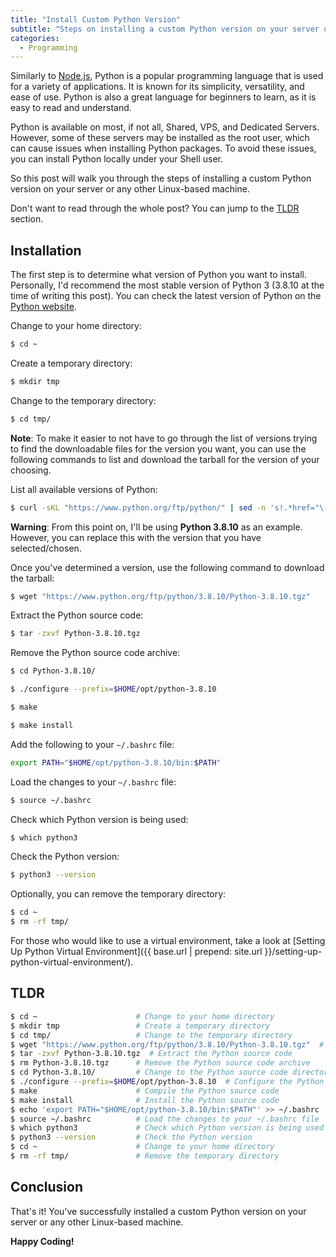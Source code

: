 ```yaml
---
title: "Install Custom Python Version"
subtitle: "Steps on installing a custom Python version on your server or any other Linux-based machine."
categories:
  - Programming
---
```


Similarly to [Node.js](https://nodejs.org/en/), Python is a popular programming language that is used for a variety of applications. It is known for its simplicity, versatility, and ease of use. Python is also a great language for beginners to learn, as it is easy to read and understand.

Python is available on most, if not all, Shared, VPS, and Dedicated Servers. However, some of these servers may be installed as the root user, which can cause issues when installing Python packages. To avoid these issues, you can install Python locally under your Shell user.

So this post will walk you through the steps of installing a custom Python version on your server or any other Linux-based machine.

Don't want to read through the whole post? You can jump to the [TLDR](#tldr) section.

## Installation

The first step is to determine what version of Python you want to install. Personally, I'd recommend the most stable version of Python 3 (3.8.10 at the time of writing this post). You can check the latest version of Python on the [Python website](https://www.python.org/downloads/).

Change to your home directory:
```bash
$ cd ~
```

Create a temporary directory:
```bash
$ mkdir tmp
```

Change to the temporary directory:
```bash
$ cd tmp/
```

<div class="alert alert-primary">
  <strong>Note</strong>:
  To make it easier to not have to go through the list of versions trying to find the downloadable files for the version you want, you can use the following commands to list and download the tarball for the version of your choosing.
</div>

List all available versions of Python:
```bash
$ curl -sKL "https://www.python.org/ftp/python/" | sed -n 's!.*href="\([0-9]\+\.[0-9]\+\.[0-9]\+\)/".*!\1!p' | sort -V | while read -r version; do echo "- $version"; done
```

<div class="alert alert-warning">
  <strong>Warning</strong>:
  From this point on, I'll be using <strong>Python 3.8.10</strong> as an example. However, you can replace this with the version that you have selected/chosen.
</div>

Once you've determined a version, use the following command to download the tarball:
```bash
$ wget "https://www.python.org/ftp/python/3.8.10/Python-3.8.10.tgz"
```

Extract the Python source code:
```bash
$ tar -zxvf Python-3.8.10.tgz 
```

Remove the Python source code archive:
```bash
$ cd Python-3.8.10/
```

```bash
$ ./configure --prefix=$HOME/opt/python-3.8.10
```

```bash
$ make
```

```bash
$ make install
```

Add the following to your `~/.bashrc` file:
```bash
export PATH="$HOME/opt/python-3.8.10/bin:$PATH"
```

Load the changes to your `~/.bashrc` file:
```bash
$ source ~/.bashrc
```

Check which Python version is being used:
```bash
$ which python3
```

Check the Python version:
```bash
$ python3 --version
```

Optionally, you can remove the temporary directory:
```bash
$ cd ~
$ rm -rf tmp/
```

For those who would like to use a virtual environment, take a look at [Setting Up Python Virtual Environment]({{ base.url | prepend: site.url }}/setting-up-python-virtual-environment/).

## TLDR

```bash
$ cd ~                      # Change to your home directory
$ mkdir tmp                 # Create a temporary directory
$ cd tmp/                   # Change to the temporary directory
$ wget "https://www.python.org/ftp/python/3.8.10/Python-3.8.10.tgz"  # Download the tarball
$ tar -zxvf Python-3.8.10.tgz  # Extract the Python source code
$ rm Python-3.8.10.tgz      # Remove the Python source code archive
$ cd Python-3.8.10/         # Change to the Python source code directory
$ ./configure --prefix=$HOME/opt/python-3.8.10  # Configure the Python source code
$ make                      # Compile the Python source code
$ make install              # Install the Python source code
$ echo 'export PATH="$HOME/opt/python-3.8.10/bin:$PATH"' >> ~/.bashrc  # Add the Python path to your ~/.bashrc file
$ source ~/.bashrc          # Load the changes to your ~/.bashrc file
$ which python3             # Check which Python version is being used
$ python3 --version         # Check the Python version
$ cd ~                      # Change to your home directory
$ rm -rf tmp/               # Remove the temporary directory
```


## Conclusion

That's it! You've successfully installed a custom Python version on your server or any other Linux-based machine.

**Happy Coding!**